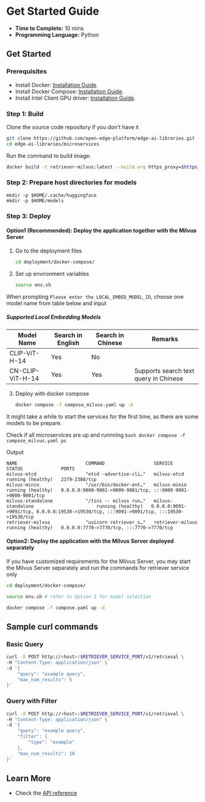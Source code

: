 # Get Started Guide

-   **Time to Complete:** 10 mins
-   **Programming Language:** Python

## Get Started

### Prerequisites
-    Install Docker: [Installation Guide](https://docs.docker.com/get-docker/).
-    Install Docker Compose: [Installation Guide](https://docs.docker.com/compose/install/).
-    Install Intel Client GPU driver: [Installation Guide](https://dgpu-docs.intel.com/driver/client/overview.html).

### Step 1: Build
Clone the source code repository if you don't have it

```bash
git clone https://github.com/open-edge-platform/edge-ai-libraries.git -b release-1.2.0
cd edge-ai-libraries/microservices
```

Run the command to build image:

```bash
docker build -t retriever-milvus:latest --build-arg https_proxy=$https_proxy --build-arg http_proxy=$http_proxy --build-arg no_proxy=$no_proxy -f vector-retriever/milvus/src/Dockerfile .
```

### Step 2: Prepare host directories for models

```
mkdir -p $HOME/.cache/huggingface
mkdir -p $HOME/models
```

### Step 3: Deploy

#### Option1 (**Recommended**): Deploy the application together with the Milvus Server

1. Go to the deployment files

    ``` bash
    cd deployment/docker-compose/
    ```

2.  Set up environment variables

    ``` bash
    source env.sh
    ```

When prompting `Please enter the LOCAL_EMBED_MODEL_ID`, choose one model name from table below and input

##### Supported Local Embedding Models

| Model Name                          | Search in English | Search in Chinese | Remarks|
|-------------------------------------|----------------------|---------------------|---------------|
| CLIP-ViT-H-14                        | Yes                  | No                 |            |
| CN-CLIP-ViT-H-14              | Yes                  | Yes                  | Supports search text query in Chinese       |


3.  Deploy with docker compose

    ``` bash
    docker compose -f compose_milvus.yaml up -d
    ```

It might take a while to start the services for the first time, as there are some models to be prepare.

Check if all microservices are up and runnning
    ```bash
    docker compose -f compose_milvus.yaml ps
    ```

Output
```
NAME                         COMMAND                  SERVICE                                 STATUS              PORTS
milvus-etcd                  "etcd -advertise-cli…"   milvus-etcd                             running (healthy)   2379-2380/tcp
milvus-minio                 "/usr/bin/docker-ent…"   milvus-minio                            running (healthy)   0.0.0.0:9000-9001->9000-9001/tcp, :::9000-9001->9000-9001/tcp
milvus-standalone            "/tini -- milvus run…"   milvus-standalone                       running (healthy)   0.0.0.0:9091->9091/tcp, 0.0.0.0:19530->19530/tcp, :::9091->9091/tcp, :::19530->19530/tcp
retriever-milvus             "uvicorn retriever_s…"   retriever-milvus                        running (healthy)   0.0.0.0:7770->7770/tcp, :::7770->7770/tcp
```

#### Option2: Deploy the application with the Milvus Server deployed separately
If you have customized requirements for the Milvus Server, you may start the Milvus Server separately and run the commands for retriever service only

``` bash
cd deployment/docker-compose/

source env.sh # refer to Option 1 for model selection

docker compose -f compose.yaml up -d
```

## Sample curl commands

### Basic Query

```bash
curl -X POST http://<host>:$RETRIEVER_SERVICE_PORT/v1/retrieval \
-H "Content-Type: application/json" \
-d '{
    "query": "example query",
    "max_num_results": 5
}'
```

### Query with Filter

```bash
curl -X POST http://<host>:$RETRIEVER_SERVICE_PORT/v1/retrieval \
-H "Content-Type: application/json" \
-d '{
    "query": "example query",
    "filter": {
        "type": "example"
    },
    "max_num_results": 10
}'
```

## Learn More

-    Check the [API reference](./api-reference.md)


